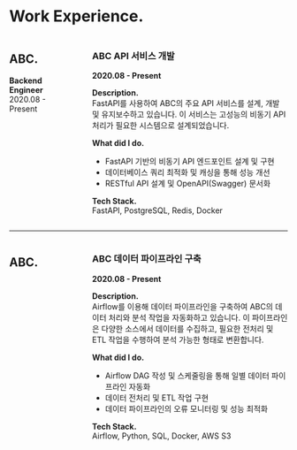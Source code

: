 # Work Experience.

<div style="display: flex; align-items: flex-start; gap: 2rem;">

<div style="flex: 1;">
  <h2>ABC.</h2>
  <p><strong>Backend Engineer</strong><br>2020.08 - Present</p>
</div>

<div style="flex: 3;">
  <h3>ABC API 서비스 개발</h3>
  <p><strong>2020.08 - Present</strong></p>
  <p><strong>Description.</strong><br>
  FastAPI를 사용하여 ABC의 주요 API 서비스를 설계, 개발 및 유지보수하고 있습니다. 이 서비스는 고성능의 비동기 API 처리가 필요한 시스템으로 설계되었습니다.</p>
  
  <p><strong>What did I do.</strong></p>
  <ul>
    <li>FastAPI 기반의 비동기 API 엔드포인트 설계 및 구현</li>
    <li>데이터베이스 쿼리 최적화 및 캐싱을 통해 성능 개선</li>
    <li>RESTful API 설계 및 OpenAPI(Swagger) 문서화</li>
  </ul>
  
  <p><strong>Tech Stack.</strong><br>FastAPI, PostgreSQL, Redis, Docker</p>
</div>

</div>

---

<div style="display: flex; align-items: flex-start; gap: 2rem;">

<div style="flex: 1;">
  <h2>ABC.</h2>
</div>

<div style="flex: 3;">
  <h3>ABC 데이터 파이프라인 구축</h3>
  <p><strong>2020.08 - Present</strong></p>
  <p><strong>Description.</strong><br>
  Airflow를 이용해 데이터 파이프라인을 구축하여 ABC의 데이터 처리와 분석 작업을 자동화하고 있습니다. 이 파이프라인은 다양한 소스에서 데이터를 수집하고, 필요한 전처리 및 ETL 작업을 수행하여 분석 가능한 형태로 변환합니다.</p>
  
  <p><strong>What did I do.</strong></p>
  <ul>
    <li>Airflow DAG 작성 및 스케줄링을 통해 일별 데이터 파이프라인 자동화</li>
    <li>데이터 전처리 및 ETL 작업 구현</li>
    <li>데이터 파이프라인의 오류 모니터링 및 성능 최적화</li>
  </ul>
  
  <p><strong>Tech Stack.</strong><br>Airflow, Python, SQL, Docker, AWS S3</p>
</div>

</div>
